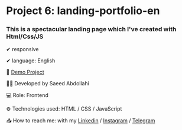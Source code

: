 # Project 6: landing-portfolio-en

### This is a spectacular landing page which I've created with Html/Css/JS


✔ responsive 

✔ language: English





🔗 [Demo Project](https://saeeddev-ir.github.io/landing-portfolio-en/)

👨‍💻 Developed by Saeed Abdollahi

💻 Role: Frontend

⚙ Technologies used: HTML / CSS / JavaScript

📥 How to reach me: with my [Linkedin](https://www.linkedin.com/in/saeeddev-ir) / [Instagram](https://instagram.com/saeeddev_ir) / [Telegram](https://t.me/saeeddev_ir)

